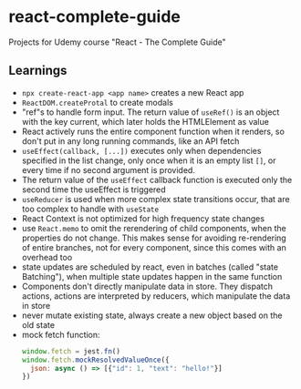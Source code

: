 # react-complete-guide
Projects for Udemy course "React - The Complete Guide"

## Learnings

* `npx create-react-app <app name>` creates a new React app
* `ReactDOM.createProtal` to create modals
* "ref"s to handle form input.
  The return value of `useRef()` is an object with the key current, which later holds the HTMLElement as value
* React actively runs the entire component function when it renders, so don't put in any long running commands, like an API fetch
* `useEffect(callback, [...])` executes only when dependencies specified in the list change,
  only once when it is an empty list `[]`,
  or every time if no second argument is provided.
* The return value of the `useEffect` callback function is executed only the second time the useEffect is triggered
* `useReducer` is used when more complex state transitions occur, that are too complex to handle with `useState`
* React Context is not optimized for high frequency state changes
* use `React.memo` to omit the rerendering of child components, when the properties do not change. 
  This makes sense for avoiding re-rendering of entire branches, not for every component, since this comes with an overhead too
* state updates are scheduled by react, even in batches (called "state Batching"), when multiple state updates happen in the same function
* Components don't directly manipulate data in store. They dispatch actions, actions are interpreted by reducers, which manipulate the data in store
* never mutate existing state, always create a new object based on the old state
* mock fetch function:
  ```javascript
  window.fetch = jest.fn()
  window.fetch.mockResolvedValueOnce({
    json: async () => [{"id": 1, "text": "hello!"}]
  }) 
  ```
